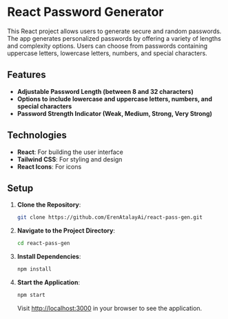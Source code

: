 # React Password Generator

This React project allows users to generate secure and random passwords. The app generates personalized passwords by offering a variety of lengths and complexity options. Users can choose from passwords containing uppercase letters, lowercase letters, numbers, and special characters.

## Features

- **Adjustable Password Length (between 8 and 32 characters)**
- **Options to include lowercase and uppercase letters, numbers, and special characters**
- **Password Strength Indicator (Weak, Medium, Strong, Very Strong)**

## Technologies

- **React**: For building the user interface
- **Tailwind CSS**: For styling and design
- **React Icons**: For icons

## Setup

1. **Clone the Repository**:
    ```bash
    git clone https://github.com/ErenAtalayAi/react-pass-gen.git
    ```

2. **Navigate to the Project Directory**:
    ```bash
    cd react-pass-gen
    ```

3. **Install Dependencies**:
    ```bash
    npm install
    ```

4. **Start the Application**:
    ```bash
    npm start
    ```

   Visit [http://localhost:3000](http://localhost:3000) in your browser to see the application.

